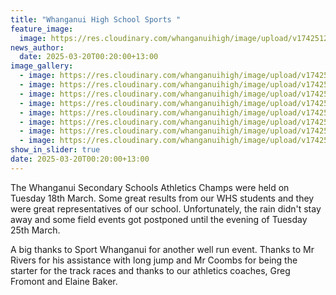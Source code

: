 ```yaml
---
title: "Whanganui High School Sports "
feature_image:
  image: https://res.cloudinary.com/whanganuihigh/image/upload/v1742512688/athletics4_mssyzu.jpg
news_author:
  date: 2025-03-20T00:20:00+13:00
image_gallery:
  - image: https://res.cloudinary.com/whanganuihigh/image/upload/v1742512688/athletics2_qd3t0j.jpg
  - image: https://res.cloudinary.com/whanganuihigh/image/upload/v1742512688/athletics3_hcfksu.jpg
  - image: https://res.cloudinary.com/whanganuihigh/image/upload/v1742512685/athletics5_nj1rmy.jpg
  - image: https://res.cloudinary.com/whanganuihigh/image/upload/v1742512685/athletics8_zx84mx.jpg
  - image: https://res.cloudinary.com/whanganuihigh/image/upload/v1742512685/athletics7_t1aimo.jpg
  - image: https://res.cloudinary.com/whanganuihigh/image/upload/v1742512685/athletics6_i7li05.jpg
  - image: https://res.cloudinary.com/whanganuihigh/image/upload/v1742512685/athletics10_j8hcxx.jpg
  - image: https://res.cloudinary.com/whanganuihigh/image/upload/v1742512685/athletics9_ms87p6.jpg
show_in_slider: true
date: 2025-03-20T00:20:00+13:00
---
```

The Whanganui Secondary Schools Athletics Champs were held on Tuesday 18th March.  Some great results from our WHS students and they were great representatives of our school.  Unfortunately, the rain didn't stay away and some field events got postponed until the evening of Tuesday 25th March. 

A big thanks to Sport Whanganui for another well run event.  Thanks to Mr Rivers for his assistance with long jump and Mr Coombs for being the starter for the track races and thanks to our athletics coaches, Greg Fromont and Elaine Baker.
